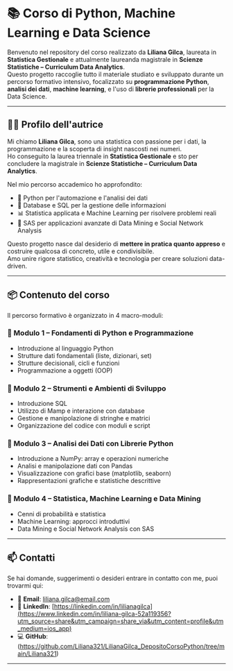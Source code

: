 # 📚 Corso di Python, Machine Learning e Data Science

Benvenuto nel repository del corso realizzato da **Liliana Gilca**, laureata in **Statistica Gestionale** e attualmente laureanda magistrale in **Scienze Statistiche – Curriculum Data Analytics**.  
Questo progetto raccoglie tutto il materiale studiato e sviluppato durante un percorso formativo intensivo, focalizzato su **programmazione Python**, **analisi dei dati**, **machine learning**, e l'uso di **librerie professionali** per la Data Science.

---

## 👩‍🎓 Profilo dell'autrice

Mi chiamo **Liliana Gilca**, sono una statistica con passione per i dati, la programmazione e la scoperta di insight nascosti nei numeri.  
Ho conseguito la laurea triennale in **Statistica Gestionale** e sto per concludere la magistrale in **Scienze Statistiche – Curriculum Data Analytics**.

Nel mio percorso accademico ho approfondito:

- 🐍 Python per l'automazione e l'analisi dei dati  
- 💾 Database e SQL per la gestione delle informazioni  
- 📊 Statistica applicata e Machine Learning per risolvere problemi reali  
- 🧠 SAS per applicazioni avanzate di Data Mining e Social Network Analysis  

Questo progetto nasce dal desiderio di **mettere in pratica quanto appreso** e costruire qualcosa di concreto, utile e condivisibile.  
Amo unire rigore statistico, creatività e tecnologia per creare soluzioni data-driven.

---

## 📦 Contenuto del corso

Il percorso formativo è organizzato in 4 macro-moduli:

### 🔹 Modulo 1 – Fondamenti di Python e Programmazione
- Introduzione al linguaggio Python  
- Strutture dati fondamentali (liste, dizionari, set)  
- Strutture decisionali, cicli e funzioni  
- Programmazione a oggetti (OOP)  

### 🔹 Modulo 2 – Strumenti e Ambienti di Sviluppo
- Introduzione SQL  
- Utilizzo di Mamp e interazione con database  
- Gestione e manipolazione di stringhe e matrici  
- Organizzazione del codice con moduli e script  

### 🔹 Modulo 3 – Analisi dei Dati con Librerie Python
- Introduzione a NumPy: array e operazioni numeriche  
- Analisi e manipolazione dati con Pandas  
- Visualizzazione con grafici base (matplotlib, seaborn)  
- Rappresentazioni grafiche e statistiche descrittive  

### 🔹 Modulo 4 – Statistica, Machine Learning e Data Mining
- Cenni di probabilità e statistica  
- Machine Learning: approcci introduttivi  
- Data Mining e Social Network Analysis con SAS  

---

## 📫 Contatti

Se hai domande, suggerimenti o desideri entrare in contatto con me, puoi trovarmi qui:

- 📧 **Email**: liliana.gilca@email.com  
- 💼 **LinkedIn**: [https://linkedin.com/in/lilianagilca](https://www.linkedin.com/in/liliana-gilca-52a119356?utm_source=share&utm_campaign=share_via&utm_content=profile&utm_medium=ios_app)
- 💻 **GitHub**: (https://github.com/Liliana321/LilianaGilca_DepositoCorsoPython/tree/main/Liliana321) 

---




